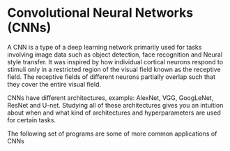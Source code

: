 # Convolutional Neural Networks (CNNs)
A CNN is a type of a  deep learning network primarily used for tasks involving image data such as object detection, face recognition and Neural style transfer. It was inspired by how individual cortical neurons respond to stimuli only in a restricted region of the visual field known as the receptive field. The receptive fields of different neurons partially overlap such that they cover the entire visual field.

CNNs have different architectures, example: AlexNet, VGG, GoogLeNet, ResNet and U-net. Studying all of these architectures gives you an intuition about when and what kind of architectures and hyperparameters are used for certain tasks. 

The following set of programs are some of more common applications of CNNs

